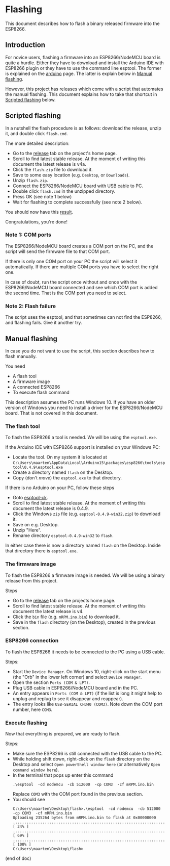 # Flashing
This document describes how to flash a binary released firmware into the ESP8266.



## Introduction
For novice users, flashing a firmware into an ESP8266/NodeMCU board is 
quite a hurdle. Either they have to download and install the Arduino IDE 
with ESP8266 plugin or they have to use the
command line esptool. The former is explained on the [arduino](arduino) page.
The latter is explain below in [Manual flashing](#manual-flashing).

However, this project has releases which come with a script that automates the manual flashing.
This document explains how to take that shortcut in [Scripted flashing](#scripted-flashing) below.



## Scripted flashing
In a nutshell the flash procedure is as follows: 
download the release, unzip it, and double click `flash.cmd`.

The more detailed description:
 - Go to the [release](https://github.com/maarten-pennings/mRPM/releases) 
   tab on the project's home page.
 - Scroll to find latest stable release.
   At the moment of writing this document the latest release is v4a.
 - Click the `flash.zip` file to download it.
 - Save to some easy location (e.g. `Desktop`, or `Downloads`).
 - Unzip `flash.zip`.
 - Connect the ESP8266/NodeMCU board with USB cable to PC.
 - Double click `flash.cmd` in the unzipped directory.
 - Press OK (see note 1 below)
 - Wait for flashing to complete successfully (see note 2 below).

You should now have this [result](https://youtu.be/PuOR1rizvE4).
 
Congratulations, you're done!



### Note 1: COM ports
The ESP8266/NodeMCU board creates a COM port on the PC, and the script 
will send the firmware file to that COM port.

If there is only one COM port on your PC the script will select it automatically.
If there are multiple COM ports you have to select the right one.

In case of doubt, run the script once without and once with the 
ESP8266/NodeMCU board connected and see which COM port is added the 
second time. That is the COM port you need to select.



### Note 2: Flash failure 
The script uses the esptool, and that sometimes can not find the ESP8266,
and flashing fails. Give it another try.

 

## Manual flashing
In case you do not want to use the script, this section describes
how to flash manually.

You need
 - A flash tool
 - A firmware image
 - A connected ESP8266
 - To execute flash command

This description assumes the PC runs Windows 10.
If you have an older version of Windows you need to install a driver for 
the ESP8266/NodeMCU board. That is not covered in this document.



### The flash tool
To flash the ESP8266 a tool is needed.
We will be using the `esptool.exe`.

If the Arduino IDE with ESP8266 support is installed on your Windows PC:
 - Locate the tool. On my system it is located at
   `C:\Users\maarten\AppData\Local\Arduino15\packages\esp8266\tools\esptool\0.4.9\esptool.exe`
 - Create a directory named `flash` on the Desktop.
 - Copy (don't *move*) the `esptool.exe` to that directory.

If there is no Arduino on your PC, follow these steps
 - Goto [esptool-ck](https://github.com/igrr/esptool-ck/releases).
 - Scroll to find latest stable release.
   At the moment of writing this document the latest release is 0.4.9.
 - Click the Windows `zip` file (e.g. `esptool-0.4.9-win32.zip`) to download it.
 - Save on e.g. Desktop.
 - Unzip "Here".
 - Rename directory `esptool-0.4.9-win32` to `flash`.
 
In either case there is now a directory named `flash` on the Desktop.
Inside that directory there is `esptool.exe`.



### The firmware image
To flash the ESP8266 a firmware image is needed.
We will be using a binary release from this project.

Steps
 - Go to the [release](https://github.com/maarten-pennings/mRPM/releases) 
   tab on the projects home page.
 - Scroll to find latest stable release.
   At the moment of writing this document the latest release is v4.
 - Click the `bin` file (e.g. `mRPM.ino.bin`) to download it.
 - Save in the `flash` directory (on the Desktop), created in the previous section.


 
### ESP8266 connection
To flash the ESP8266 it needs to be connected to the PC using a USB cable.

Steps:
 - Start the `Device Manager`.
   On Windows 10, right-click on the start menu 
   (the "Orb" in the lower left corner) and select `Device Manager`.
 - Open the section `Ports (COM & LPT)`.
 - Plug USB cable in ESP8266/NodeMCU board and in the PC.
 - An entry appears in `Ports (COM & LPT)` 
   (if the list is long it might help to unplug and replug to see it disappear and reappear).
 - The entry looks like `USB-SERIAL CH340 (COM3)`.
   Note down the COM port number, here `COM3`.


   
### Execute flashing
Now that everything is prepared, we are ready to flash.

Steps:
 - Make sure the ESP8266 is still connected with the USB cable to the PC.
 - While holding shift down, right-click on the `flash` directory on the Desktop
   and select `Open powerShell window here` (or alternatively `Open command window here`).
 - In the terminal that pops up enter this command
   ```
   .\esptool  -cd nodemcu  -cb 512000  -cp COM3  -cf mRPM.ino.bin
   ```
   Replace `COM3` with the COM port found in the previous section.
 - You should see
   ```
   C:\Users\maarten\Desktop\flash>.\esptool  -cd nodemcu  -cb 512000  -cp COM3  -cf mRPM.ino.bin
   Uploading 235264 bytes from mRPM.ino.bin to flash at 0x00000000
   ................................................................................ [ 34% ]
   ................................................................................ [ 69% ]
   ......................................................................           [ 100% ]
   C:\Users\maarten\Desktop\flash>
   ```

(end of doc)
